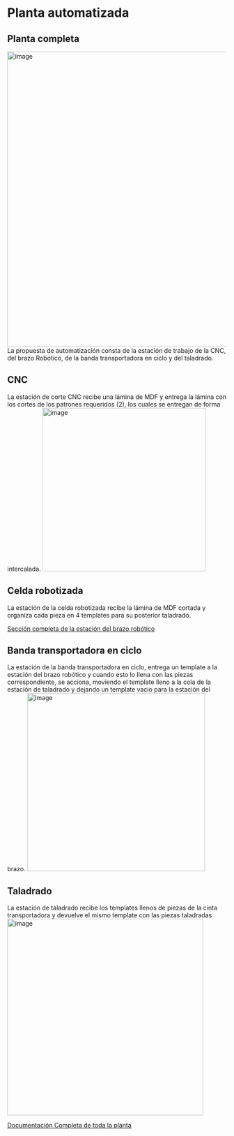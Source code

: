 # Planta automatizada

## Planta completa
<img width="676" alt="image" src="https://github.com/APM-Kullu/Project/assets/52173621/720cabd6-a22f-4ab4-8a29-0c245d9ec3bf">
La propuesta de automatización consta de la estación de trabajo de la CNC, del brazo Robótico, de la banda transportadora en ciclo y del taladrado. 

## CNC

La estación de corte CNC recibe una lámina de MDF y entrega la lámina con los cortes de los patrones requeridos (2), los cuales se entregan de forma intercalada.
<img width="374" alt="image" src="https://github.com/APM-Kullu/Project/assets/52173621/6dfb3aee-a7e8-4f87-9640-14275d7d5b1a">

## Celda robotizada

La estación de la celda robotizada recibe la lámina de MDF cortada y organiza cada pieza en 4 templates para su posterior taladrado.

[Sección completa de la estación del brazo robótico](https://apm-kullu.github.io/kulluWebSite/robotica/)


## Banda transportadora en ciclo

La estación de la banda transportadora en ciclo, entrega un template a la estación del brazo robótico y cuando esto lo llena con las piezas correspondiente, se acciona, moviendo el template lleno a la cola de la estación de taladrado y dejando un template vacio para la estación del brazo.
<img width="408" alt="image" src="https://github.com/APM-Kullu/Project/assets/52173621/e5324434-63f2-40eb-9265-c4045b87f2c3">

## Taladrado

La estación de taladrado recibe los templates llenos de piezas de la cinta transportadora y devuelve el mismo template con las piezas taladradas
<img width="450" alt="image" src="https://github.com/APM-Kullu/Project/assets/52173621/8a926470-1f7e-480d-bf90-04f5a03dad38">

[Documentación Completa de toda la planta](https://github.com/APM-Kullu/Project/tree/main/PlantaAutomatizada)